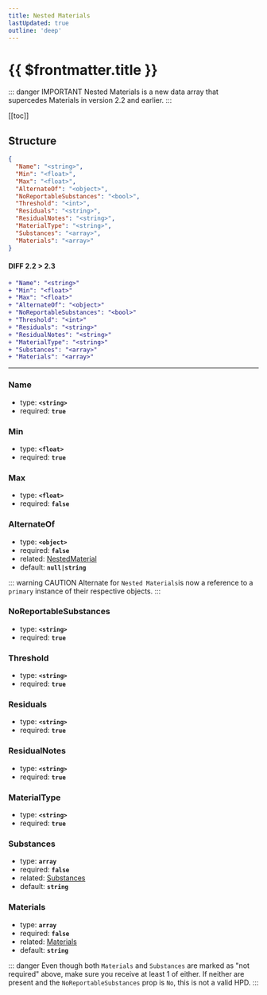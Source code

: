 ```yaml
---
title: Nested Materials
lastUpdated: true
outline: 'deep'
---
```


# {{ $frontmatter.title }}

::: danger IMPORTANT
Nested Materials is a new data array that supercedes Materials in version 2.2 and earlier.
:::

[[toc]]

## Structure

```json
{
  "Name": "<string>",
  "Min": "<float>",
  "Max": "<float>",
  "AlternateOf": "<object>",
  "NoReportableSubstances": "<bool>",
  "Threshold": "<int>",
  "Residuals": "<string>",
  "ResidualNotes": "<string>",
  "MaterialType": "<string>",
  "Substances": "<array>",
  "Materials": "<array>"
}
```

#### DIFF 2.2 > 2.3

```diff
+ "Name": "<string>"
+ "Min": "<float>"
+ "Max": "<float>"
+ "AlternateOf": "<object>"
+ "NoReportableSubstances": "<bool>"
+ "Threshold": "<int>"
+ "Residuals": "<string>"
+ "ResidualNotes": "<string>"
+ "MaterialType": "<string>"
+ "Substances": "<array>"
+ "Materials": "<array>"
```

---

### Name

- type: **`<string>`**
- required: **`true`**

### Min

- type: **`<float>`**
- required: **`true`**

### Max

- type: **`<float>`**
- required: **`false`**

### AlternateOf

- type: **`<object>`**
- required: **`false`**
- related: [NestedMaterial](./#app)
- default: **`null|string`**

::: warning CAUTION
Alternate for `Nested Materials`is now a reference to a `primary` instance of their respective objects.
:::

### NoReportableSubstances

- type: **`<string>`**
- required: **`true`**

### Threshold

- type: **`<string>`**
- required: **`true`**

### Residuals

- type: **`<string>`**
- required: **`true`**

### ResidualNotes

- type: **`<string>`**
- required: **`true`**

### MaterialType

- type: **`<string>`**
- required: **`true`**

### Substances

- type: **`array`**
- required: **`false`**
- related: [Substances](./substances/)
- default: **`string`**

### Materials

- type: **`array`**
- required: **`false`**
- related: [Materials](./materials/)
- default: **`string`**

::: danger
Even though both `Materials` and `Substances` are marked as "not required" above, make sure you receive at least 1 of either. If neither are present and the `NoReportableSubstances` prop is `No`, this is not a valid HPD.
:::
